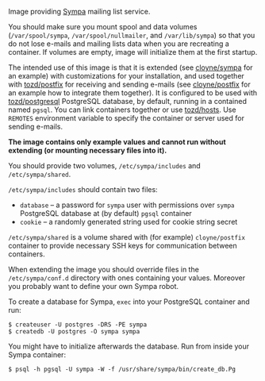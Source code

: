 Image providing [Sympa](https://www.sympa.org/) mailing list service.

You should make sure you mount spool and data volumes (`/var/spool/sympa`, `/var/spool/nullmailer`,
and `/var/lib/sympa`) so that you do not lose e-mails and mailing lists data when you are
recreating a container. If volumes are empty, image will initialize them at the first startup.

The intended use of this image is that it is extended (see [cloyne/sympa](https://github.com/cloyne/docker-sympa)
for an example) with customizations for your installation, and used together with
[tozd/postfix](https://github.com/tozd/docker-postfix) for receiving and sending e-mails
(see [cloyne/postfix](https://github.com/cloyne/docker-postfix) for an example how to integrate
them together). It is configured to be used with [tozd/postgresql](https://github.com/tozd/docker-postgresql)
PostgreSQL database, by default, running in a contained named `pgsql`. You can link containers together
or use [tozd/hosts](https://github.com/tozd/docker-hosts). Use `REMOTES` environment variable to
specify the container or server used for sending e-mails.

**The image contains only example values and cannot run without extending (or mounting necessary files into it).**

You should provide two volumes, `/etc/sympa/includes` and `/etc/sympa/shared`.

`/etc/sympa/includes` should contain two files:
 * `database` – a password for `sympa` user with permissions over `sympa` PostgreSQL database at (by default) `pgsql` container
 * `cookie` – a randomly generated string used for cookie string secret

`/etc/sympa/shared` is a volume shared with (for example) `cloyne/postfix`
container to provide necessary SSH keys for communication between containers.

When extending the image you should override files in the `/etc/sympa/conf.d` directory
with ones containing your values. Moreover you probably want to define your own Sympa robot.

To create a database for Sympa, `exec` into your PostgreSQL container and run:

```
$ createuser -U postgres -DRS -PE sympa
$ createdb -U postgres -O sympa sympa
```

You might have to initialize afterwards the database. Run from inside your Sympa container:

```
$ psql -h pgsql -U sympa -W -f /usr/share/sympa/bin/create_db.Pg
```
